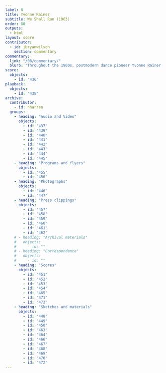 ```yaml
---
label: 8
title: Yvonne Rainer
subtitle: We Shall Run (1963)
order: 80
outputs: 
  - html
layout: score
contributor:
  - id: jbryanwilson
    section: commentary
commentary:
  link: "/08/commentary/"
  blurb: "Throughout the 1960s, postmodern dance pioneer Yvonne Rainer experimented with diverse scoring techniques including movement maps, lists, charts, and “people plans” to capture indeterminate yet rule-based choreography stripped of artifice, expression, and narrative. A series of diagrammatic floor plans sketch out *We Shall Run* (1963), in which a cluster of “runners” in everyday clothes jog about in unpredictable groupings and patterns. Rainer never believed that a score could faithfully capture the complex dimensions of choreographic space, time, force, and shape; rather, her improvised scores functioned conceptually, as a broad methodology that fueled further innovation."
score:
  objects:
    - id: "436"
playback:
  objects:
    - id: "438"
archive: 
  contributor:
    - id: nharren
  groups:
    - heading: "Audio and Video"
      objects:
        - id: "437"
        - id: "439"
        - id: "440"
        - id: "441"
        - id: "442"
        - id: "443"
        - id: "444"
        - id: "445"
    - heading: "Programs and flyers"
      objects:
        - id: "455"
        - id: "456"
    - heading: "Photographs"
      objects:
        - id: "446"
        - id: "447"
    - heading: "Press clippings"
      objects:
        - id: "457"
        - id: "458"
        - id: "459"
        - id: "460"
        - id: "461"
        - id: "462"
    # - heading: "Archival materials"
    #   objects:
    #     - id: ""
    # - heading: "Correspondence"
    #   objects:
    #     - id: ""
    - heading: "Scores"
      objects:
        - id: "451"
        - id: "452"
        - id: "453"
        - id: "454"
        - id: "465"
        - id: "471"
        - id: "473"
    - heading: "Sketches and materials"
      objects:
        - id: "448"
        - id: "449"
        - id: "450"
        - id: "463"
        - id: "464"
        - id: "466"
        - id: "467"
        - id: "468"
        - id: "469"
        - id: "470"
        - id: "472"
---
```

